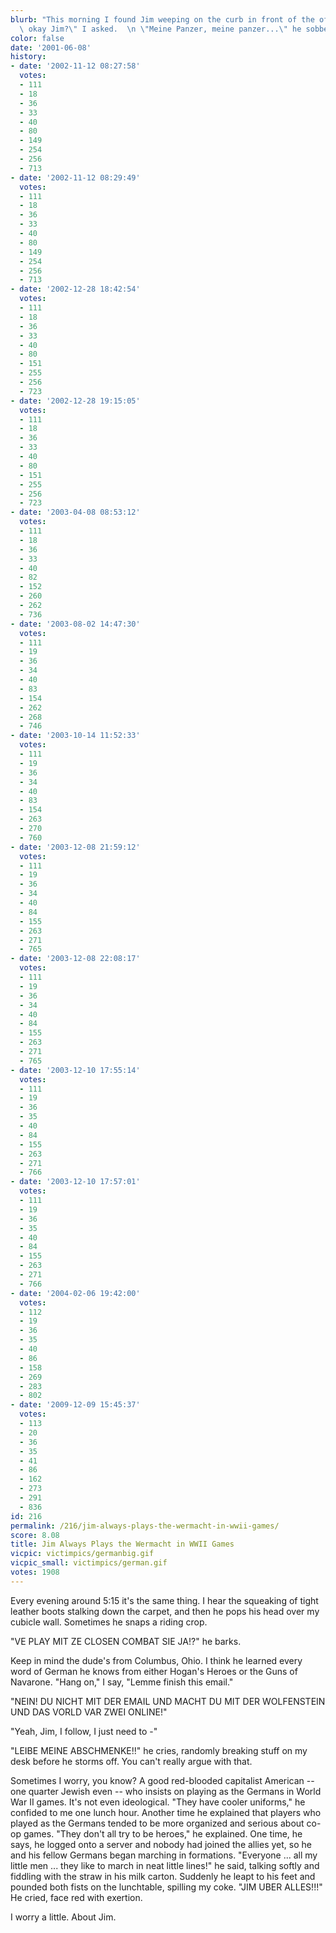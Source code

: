 ```yaml
---
blurb: "This morning I found Jim weeping on the curb in front of the office. \"You\
  \ okay Jim?\" I asked.  \n \"Meine Panzer, meine panzer...\" he sobbed.\n"
color: false
date: '2001-06-08'
history:
- date: '2002-11-12 08:27:58'
  votes:
  - 111
  - 18
  - 36
  - 33
  - 40
  - 80
  - 149
  - 254
  - 256
  - 713
- date: '2002-11-12 08:29:49'
  votes:
  - 111
  - 18
  - 36
  - 33
  - 40
  - 80
  - 149
  - 254
  - 256
  - 713
- date: '2002-12-28 18:42:54'
  votes:
  - 111
  - 18
  - 36
  - 33
  - 40
  - 80
  - 151
  - 255
  - 256
  - 723
- date: '2002-12-28 19:15:05'
  votes:
  - 111
  - 18
  - 36
  - 33
  - 40
  - 80
  - 151
  - 255
  - 256
  - 723
- date: '2003-04-08 08:53:12'
  votes:
  - 111
  - 18
  - 36
  - 33
  - 40
  - 82
  - 152
  - 260
  - 262
  - 736
- date: '2003-08-02 14:47:30'
  votes:
  - 111
  - 19
  - 36
  - 34
  - 40
  - 83
  - 154
  - 262
  - 268
  - 746
- date: '2003-10-14 11:52:33'
  votes:
  - 111
  - 19
  - 36
  - 34
  - 40
  - 83
  - 154
  - 263
  - 270
  - 760
- date: '2003-12-08 21:59:12'
  votes:
  - 111
  - 19
  - 36
  - 34
  - 40
  - 84
  - 155
  - 263
  - 271
  - 765
- date: '2003-12-08 22:08:17'
  votes:
  - 111
  - 19
  - 36
  - 34
  - 40
  - 84
  - 155
  - 263
  - 271
  - 765
- date: '2003-12-10 17:55:14'
  votes:
  - 111
  - 19
  - 36
  - 35
  - 40
  - 84
  - 155
  - 263
  - 271
  - 766
- date: '2003-12-10 17:57:01'
  votes:
  - 111
  - 19
  - 36
  - 35
  - 40
  - 84
  - 155
  - 263
  - 271
  - 766
- date: '2004-02-06 19:42:00'
  votes:
  - 112
  - 19
  - 36
  - 35
  - 40
  - 86
  - 158
  - 269
  - 283
  - 802
- date: '2009-12-09 15:45:37'
  votes:
  - 113
  - 20
  - 36
  - 35
  - 41
  - 86
  - 162
  - 273
  - 291
  - 836
id: 216
permalink: /216/jim-always-plays-the-wermacht-in-wwii-games/
score: 8.08
title: Jim Always Plays the Wermacht in WWII Games
vicpic: victimpics/germanbig.gif
vicpic_small: victimpics/german.gif
votes: 1908
---
```


Every evening around 5:15 it's the same thing. I hear the squeaking of
tight leather boots stalking down the carpet, and then he pops his head
over my cubicle wall. Sometimes he snaps a riding crop.

"VE PLAY MIT ZE CLOSEN COMBAT SIE JA!?" he barks.

Keep in mind the dude's from Columbus, Ohio. I think he learned every
word of German he knows from either Hogan's Heroes or the Guns of
Navarone. "Hang on," I say, "Lemme finish this email."

"NEIN! DU NICHT MIT DER EMAIL UND MACHT DU MIT DER WOLFENSTEIN UND DAS
VORLD VAR ZWEI ONLINE!"

"Yeah, Jim, I follow, I just need to -"

"LEIBE MEINE ABSCHMENKE!!" he cries, randomly breaking stuff on my desk
before he storms off. You can't really argue with that.

Sometimes I worry, you know? A good red-blooded capitalist American --
one quarter Jewish even -- who insists on playing as the Germans in
World War II games. It's not even ideological. "They have cooler
uniforms," he confided to me one lunch hour. Another time he explained
that players who played as the Germans tended to be more organized and
serious about co-op games. "They don't all try to be heroes," he
explained. One time, he says, he logged onto a server and nobody had
joined the allies yet, so he and his fellow Germans began marching in
formations. "Everyone ... all my little men ... they like to march in
neat little lines!" he said, talking softly and fiddling with the straw
in his milk carton. Suddenly he leapt to his feet and pounded both fists
on the lunchtable, spilling my coke. "JIM UBER ALLES!!!" He cried, face
red with exertion.

I worry a little. About Jim.